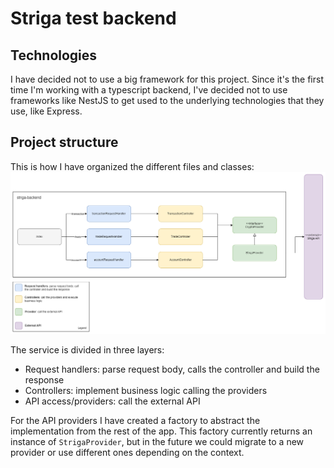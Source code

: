 # Striga test backend

## Technologies
I have decided not to use a big framework for this project. Since it's the first time I'm working with a typescript backend, I've decided not to use frameworks like NestJS to get used to the underlying technologies that they use, like Express.

## Project structure

This is how I have organized the different files and classes:
![](./images/striga-backend.drawio.png)

The service is divided in three layers:
* Request handlers: parse request body, calls the controller and build the response
* Controllers: implement business logic calling the providers
* API access/providers: call the external API

For the API providers I have created a factory to abstract the implementation from the rest of the app. This factory currently returns an instance of `StrigaProvider`, but in the future we could migrate to a new provider or use different ones depending on the context.